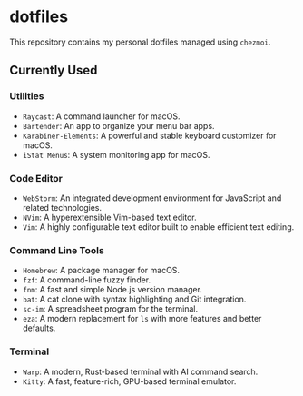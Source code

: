 # dotfiles

This repository contains my personal dotfiles managed using `chezmoi`.

## Currently Used

### Utilities

- `Raycast`: A command launcher for macOS.
- `Bartender`: An app to organize your menu bar apps.
- `Karabiner-Elements`: A powerful and stable keyboard customizer for macOS.
- `iStat Menus`: A system monitoring app for macOS.

### Code Editor

- `WebStorm`: An integrated development environment for JavaScript and related technologies.
- `NVim`: A hyperextensible Vim-based text editor.
- `Vim`: A highly configurable text editor built to enable efficient text editing.

### Command Line Tools

- `Homebrew`: A package manager for macOS.
- `fzf`: A command-line fuzzy finder.
- `fnm`: A fast and simple Node.js version manager.
- `bat`: A cat clone with syntax highlighting and Git integration.
- `sc-im`: A spreadsheet program for the terminal.
- `eza`: A modern replacement for `ls` with more features and better defaults.

### Terminal

- `Warp`: A modern, Rust-based terminal with AI command search.
- `Kitty`: A fast, feature-rich, GPU-based terminal emulator.
